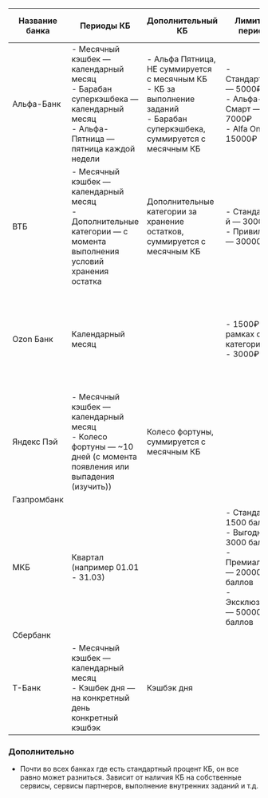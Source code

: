 
| Название банка | Периоды КБ                                                                                                                     | Дополнительный КБ                                                                                                                | Лимит (за период)                                                                                                     | Максимальное кол-во категорий                             | Процент КБ                                                       | Валюта КБ                                                                                                                              | Дополнительно                                                                                                                                  |
| -------------- | ------------------------------------------------------------------------------------------------------------------------------ | -------------------------------------------------------------------------------------------------------------------------------- | --------------------------------------------------------------------------------------------------------------------- | --------------------------------------------------------- | ---------------------------------------------------------------- | -------------------------------------------------------------------------------------------------------------------------------------- | ---------------------------------------------------------------------------------------------------------------------------------------------- |
| Альфа-Банк     | - Месячный кэшбек — календарный месяц<br>- Барабан суперкэшбека — календарный месяц<br>- Альфа-Пятница — пятница каждой недели | - Альфа Пятница, НЕ суммируется с месячным КБ<br>- КБ за выполнение заданий<br>- Барабан суперкэшбека, суммируется с месячным КБ | - Стандартный — 5000₽<br>- Альфа-Смарт — 7000₽<br>- Alfa Only — 15000₽                                                | - Стандартный — 3<br>- Альфа-Смарт — 4<br>- Alfa Only — 5 | - Стандартный — 5%<br>- Альфа-Смарт — 5%<br>- Alfa Only — 7%     | Рубли                                                                                                                                  |                                                                                                                                                |
| ВТБ            | - Месячный кэшбек — календарный месяц<br>- Дополнительные категории — с момента выполнения условий хранения остатка            | Дополнительные категории за хранение остатков, суммируется с месячным КБ                                                         | - Стандартны й — 3000₽<br>- Привилегия — 30000₽                                                                       | 3                                                         | Процент разнится между категориями (до 15%)                      | Рубли                                                                                                                                  |                                                                                                                                                |
| Ozon Банк      | Календарный месяц                                                                                                              |                                                                                                                                  | - 1500₽ в рамках одной категории<br>- 3000₽ всего                                                                     | 4                                                         | Процент разнится между категориями                               | [Рубли](https://docs.ozon.ru/common/ozon-finance/sales/outside)                                                                        | Подписка [Ozon Premium](https://www.ozon.ru/premium/) дает дополнительные категории **на выбор**:<br>- Кафе и Рестораны — 5%<br>- Фастфуд — 5% |
| Яндекс Пэй     | - Месячный кэшбек — календарный месяц<br>- Колесо фортуны — ~10 дней (с момента появления или выпадения (изучить))             | Колесо фортуны, суммируется с месячным КБ                                                                                        |                                                                                                                       |                                                           | Процент разнится между категориями                               | [Баллы Плюс](https://yandex.ru/support/pay/ru/cashback)                                                                                | Необязательно выбирать сразу все категории на месяц                                                                                            |
| Газпромбанк    |                                                                                                                                |                                                                                                                                  |                                                                                                                       |                                                           |                                                                  |                                                                                                                                        |                                                                                                                                                |
| МКБ            | Квартал (например 01.01 - 31.03)                                                                                               |                                                                                                                                  | - Стандарт — 1500 баллов<br>- Выгодный — 3000 баллов<br>- Премиальный — 20000 баллов<br>- Эксклюзивный — 50000 баллов |                                                           | - Выгодный/Корпоративный — 5%<br>- Премиальный/Эксклюзивный — 7% | [Баллы](https://mkb.ru/personal/cards/privileges)<br>- Можно перевести в рубли (1 балл = 1 рубль)<br>- У перевода есть месячные лимиты | Есть возможность платно поменять категории                                                                                                     |
| Сбербанк       |                                                                                                                                |                                                                                                                                  |                                                                                                                       |                                                           |                                                                  |                                                                                                                                        |                                                                                                                                                |
| Т-Банк         | - Месячный кэшбек — календарный месяц<br>- Кэшбек дня — на конкретный день конкретный кэшбэк                                   | Кэшбэк дня                                                                                                                       |                                                                                                                       |                                                           |                                                                  |                                                                                                                                        |                                                                                                                                                |

### Дополнительно
- Почти во всех банках где есть стандартный процент КБ, он все равно может разниться. Зависит от наличия КБ на собственные сервисы, сервисы партнеров, выполнение внутренних заданий и т.д.
